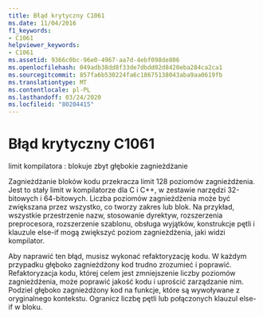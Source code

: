 ```yaml
---
title: Błąd krytyczny C1061
ms.date: 11/04/2016
f1_keywords:
- C1061
helpviewer_keywords:
- C1061
ms.assetid: 9366c0bc-96e0-4967-aa7d-4ebf098de806
ms.openlocfilehash: 049adb38dd8f33de7dbdd02d8420eba284ca2ca1
ms.sourcegitcommit: 857fa6b530224fa6c18675138043aba9aa0619fb
ms.translationtype: MT
ms.contentlocale: pl-PL
ms.lasthandoff: 03/24/2020
ms.locfileid: "80204415"
---
```

# <a name="fatal-error-c1061"></a>Błąd krytyczny C1061

limit kompilatora : blokuje zbyt głębokie zagnieżdżanie

Zagnieżdżanie bloków kodu przekracza limit 128 poziomów zagnieżdżenia. Jest to stały limit w kompilatorze dla C i C++, w zestawie narzędzi 32-bitowych i 64-bitowych. Liczba poziomów zagnieżdżenia może być zwiększana przez wszystko, co tworzy zakres lub blok. Na przykład, wszystkie przestrzenie nazw, stosowanie dyrektyw, rozszerzenia preprocesora, rozszerzenie szablonu, obsługa wyjątków, konstrukcje pętli i klauzule else-if mogą zwiększyć poziom zagnieżdżenia, jaki widzi kompilator.

Aby naprawić ten błąd, musisz wykonać refaktoryzację kodu. W każdym przypadku głęboko zagnieżdżony kod trudno zrozumieć i poprawić. Refaktoryzacja kodu, której celem jest zmniejszenie liczby poziomów zagnieżdżenia, może poprawić jakość kodu i uprościć zarządzanie nim. Podziel głęboko zagnieżdżony kod na funkcje, które są wywoływane z oryginalnego kontekstu. Ogranicz liczbę pętli lub połączonych klauzul else-if w bloku.
